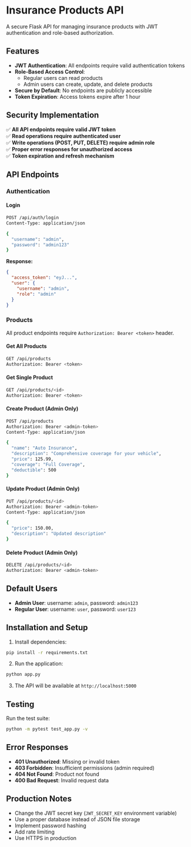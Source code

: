 # Insurance Products API

A secure Flask API for managing insurance products with JWT authentication and role-based authorization.

## Features

- **JWT Authentication**: All endpoints require valid authentication tokens
- **Role-Based Access Control**: 
  - Regular users can read products
  - Admin users can create, update, and delete products
- **Secure by Default**: No endpoints are publicly accessible
- **Token Expiration**: Access tokens expire after 1 hour

## Security Implementation

✅ **All API endpoints require valid JWT token**  
✅ **Read operations require authenticated user**  
✅ **Write operations (POST, PUT, DELETE) require admin role**  
✅ **Proper error responses for unauthorized access**  
✅ **Token expiration and refresh mechanism**

## API Endpoints

### Authentication

#### Login
```bash
POST /api/auth/login
Content-Type: application/json

{
  "username": "admin",
  "password": "admin123"
}
```

**Response:**
```json
{
  "access_token": "eyJ...",
  "user": {
    "username": "admin",
    "role": "admin"
  }
}
```

### Products

All product endpoints require `Authorization: Bearer <token>` header.

#### Get All Products
```bash
GET /api/products
Authorization: Bearer <token>
```

#### Get Single Product
```bash
GET /api/products/<id>
Authorization: Bearer <token>
```

#### Create Product (Admin Only)
```bash
POST /api/products
Authorization: Bearer <admin-token>
Content-Type: application/json

{
  "name": "Auto Insurance",
  "description": "Comprehensive coverage for your vehicle",
  "price": 125.99,
  "coverage": "Full Coverage",
  "deductible": 500
}
```

#### Update Product (Admin Only)
```bash
PUT /api/products/<id>
Authorization: Bearer <admin-token>
Content-Type: application/json

{
  "price": 150.00,
  "description": "Updated description"
}
```

#### Delete Product (Admin Only)
```bash
DELETE /api/products/<id>
Authorization: Bearer <admin-token>
```

## Default Users

- **Admin User**: username: `admin`, password: `admin123`
- **Regular User**: username: `user`, password: `user123`

## Installation and Setup

1. Install dependencies:
```bash
pip install -r requirements.txt
```

2. Run the application:
```bash
python app.py
```

3. The API will be available at `http://localhost:5000`

## Testing

Run the test suite:
```bash
python -m pytest test_app.py -v
```

## Error Responses

- **401 Unauthorized**: Missing or invalid token
- **403 Forbidden**: Insufficient permissions (admin required)
- **404 Not Found**: Product not found
- **400 Bad Request**: Invalid request data

## Production Notes

- Change the JWT secret key (`JWT_SECRET_KEY` environment variable)
- Use a proper database instead of JSON file storage
- Implement password hashing
- Add rate limiting
- Use HTTPS in production
